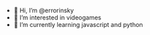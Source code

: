 - 👋 Hi, I’m @errorinsky
- 👀 I’m interested in videogames
- 🌱 I’m currently learning javascript and python

<!---
errorinsky/errorinsky is a ✨ special ✨ repository because its `README.md` (this file) appears on your GitHub profile.
You can click the Preview link to take a look at your changes.
--->

